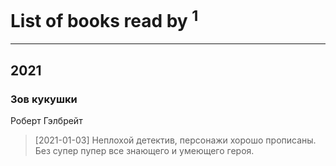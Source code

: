# List of books read by [](https://plus.google.com/u/0/113479058458145129271/)<sup>1</sup>
---

## 2021

### Зов кукушки
Роберт Гэлбрейт
> [2021-01-03] Неплохой детектив,  персонажи хорошо прописаны.  Без супер пупер все знающего и умеющего героя.



